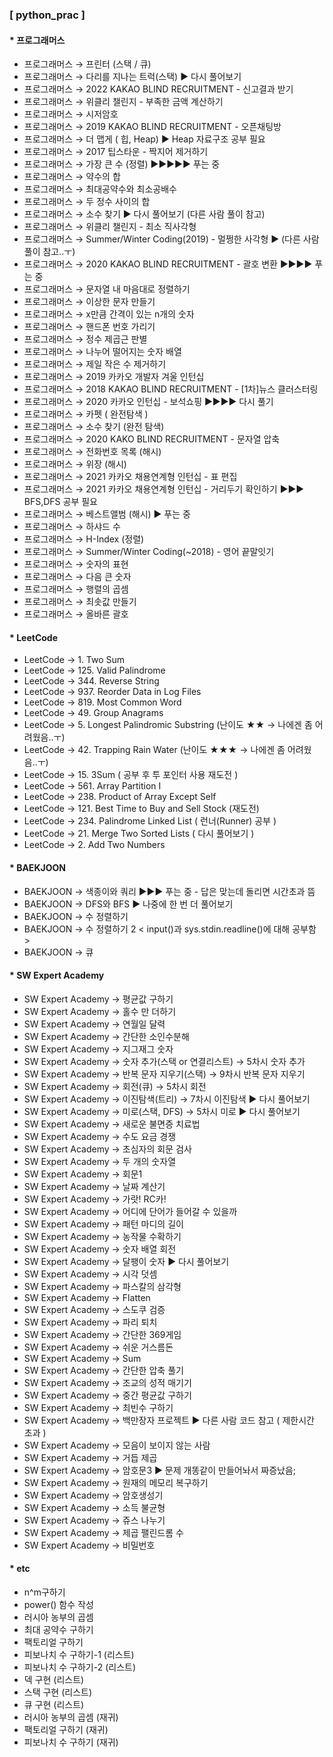 ### [ python_prac ]

#### * **프로그래머스**
 * 프로그래머스 → 프린터 (스택 / 큐)
 * 프로그래머스 → 다리를 지나는 트럭(스택)  ▶ 다시 풀어보기
 * 프로그래머스 → 2022 KAKAO BLIND RECRUITMENT - 신고결과 받기
 * 프로그래머스 → 위클리 챌린지 - 부족한 금액 계산하기
 * 프로그래머스 → 시저암호
 * 프로그래머스 → 2019 KAKAO BLIND RECRUITMENT - 오픈채팅방
 * 프로그래머스 → 더 맵게 ( 힙, Heap)  ▶ Heap 자료구조 공부 필요
 * 프로그래머스 → 2017 팁스타운 - 짝지어 제거하기
 * 프로그래머스 → 가장 큰 수 (정렬)    ▶▶▶▶▶ 푸는 중
 * 프로그래머스 → 약수의 합
 * 프로그래머스 → 최대공약수와 최소공배수
 * 프로그래머스 → 두 정수 사이의 합
 * 프로그래머스 → 소수 찾기 ▶ 다시 풀어보기 (다른 사람 풀이 참고)
 * 프로그래머스 → 위클리 챌린지 - 최소 직사각형
 * 프로그래머스 → Summer/Winter Coding(2019) - 멀쩡한 사각형  ▶ (다른 사람 풀이 참고..ㅜ)
 * 프로그래머스 → 2020 KAKAO BLIND RECRUITMENT - 괄호 변환   ▶▶▶▶ 푸는 중
 * 프로그래머스 → 문자열 내 마음대로 정렬하기
 * 프로그래머스 → 이상한 문자 만들기
 * 프로그래머스 → x만큼 간격이 있는 n개의 숫자
 * 프로그래머스 → 핸드폰 번호 가리기
 * 프로그래머스 → 정수 제곱근 판별
 * 프로그래머스 → 나누어 떨어지는 숫자 배열
 * 프로그래머스 → 제일 작은 수 제거하기
 * 프로그래머스 → 2019 카카오 개발자 겨울 인턴십 
 * 프로그래머스 → 2018 KAKAO BLIND RECRUITMENT - [1차]뉴스 클러스터링
 * 프로그래머스 → 2020 카카오 인턴십 - 보석쇼핑   ▶▶▶▶ 다시 풀기
 * 프로그래머스 → 카펫 ( 완전탐색 )
 * 프로그래머스 → 소수 찾기 (완전 탐색)
 * 프로그래머스 → 2020 KAKO BLIND RECRUITMENT - 문자열 압축
 * 프로그래머스 → 전화번호 목록 (해시)
 * 프로그래머스 → 위장 (해시)
 * 프로그래머스 → 2021 카카오 채용연계형 인턴십 - 표 편집
 * 프로그래머스 → 2021 카카오 채용연계형 인턴십 - 거리두기 확인하기  ▶▶▶ BFS,DFS 공부 필요
 * 프로그래머스 → 베스트앨범 (해시)  ▶ 푸는 중
 * 프로그래머스 → 하샤드 수 
 * 프로그래머스 → H-Index (정렬)
 * 프로그래머스 → Summer/Winter Coding(~2018) - 영어 끝말잇기
 * 프로그래머스 → 숫자의 표현
 * 프로그래머스 → 다음 큰 숫자
 * 프로그래머스 → 행렬의 곱셈
 * 프로그래머스 → 최솟값 만들기
 * 프로그래머스 → 올바른 괄호

#### * **LeetCode**
 * LeetCode → 1. Two Sum
 * LeetCode → 125. Valid Palindrome
 * LeetCode → 344. Reverse String
 * LeetCode → 937. Reorder Data in Log Files
 * LeetCode → 819. Most Common Word
 * LeetCode → 49. Group Anagrams
 * LeetCode → 5. Longest Palindromic Substring   (난이도 ★★  → 나에겐 좀 어려웠음..ㅜ)
 * LeetCode → 42. Trapping Rain Water  (난이도 ★★★  → 나에겐 좀 어려웠음..ㅜ)
 * LeetCode → 15. 3Sum    ( 공부 후  투 포인터 사용 재도전 )
 * LeetCode → 561. Array Partition I
 * LeetCode → 238. Product of Array Except Self 
 * LeetCode → 121. Best Time to Buy and Sell Stock (재도전) 
 * LeetCode → 234. Palindrome Linked List  ( 런너(Runner) 공부 )
 * LeetCode → 21. Merge Two Sorted Lists ( 다시 풀어보기 )
 * LeetCode → 2. Add Two Numbers


 #### * **BAEKJOON**
 * BAEKJOON → 색종이와 쿼리  ▶▶▶ 푸는 중 - 답은 맞는데 돌리면 시간초과 뜸
 * BAEKJOON → DFS와 BFS  ▶ 나중에 한 번 더 풀어보기 
 * BAEKJOON → 수 정렬하기 
 * BAEKJOON → 수 정렬하기 2 < input()과 sys.stdin.readline()에 대해 공부함 > 
 * BAEKJOON → 큐


 #### * **SW Expert Academy**
 * SW Expert Academy → 평균값 구하기
 * SW Expert Academy → 홀수 만 더하기
 * SW Expert Academy → 연월일 달력
 * SW Expert Academy → 간단한 소인수분해
 * SW Expert Academy → 지그재그 숫자
 * SW Expert Academy → 숫자 추가(스택 or 연결리스트) → 5차시 숫자 추가
 * SW Expert Academy → 반복 문자 지우기(스택) → 9차시 반복 문자 지우기
 * SW Expert Academy → 회전(큐) → 5차시 회전
 * SW Expert Academy → 이진탐색(트리) → 7차시 이진탐색    ▶ 다시 풀어보기
 * SW Expert Academy → 미로(스택, DFS) → 5차시 미로      ▶ 다시 풀어보기
 * SW Expert Academy → 새로운 불면증 치료법
 * SW Expert Academy → 수도 요금 경쟁
 * SW Expert Academy → 초심자의 회문 검사
 * SW Expert Academy → 두 개의 숫자열
 * SW Expert Academy → 회문1
 * SW Expert Academy → 날짜 계산기
 * SW Expert Academy → 가랏! RC카!
 * SW Expert Academy → 어디에 단어가 들어갈 수 있을까
 * SW Expert Academy → 패턴 마디의 길이
 * SW Expert Academy → 농작물 수확하기
 * SW Expert Academy → 숫자 배열 회전
 * SW Expert Academy → 달팽이 숫자       ▶ 다시 풀어보기
 * SW Expert Academy → 시각 덧셈
 * SW Expert Academy → 파스칼의 삼각형
 * SW Expert Academy → Flatten
 * SW Expert Academy → 스도쿠 검증
 * SW Expert Academy → 파리 퇴치
 * SW Expert Academy → 간단한 369게임
 * SW Expert Academy → 쉬운 거스름돈
 * SW Expert Academy → Sum
 * SW Expert Academy → 간단한 압축 풀기
 * SW Expert Academy → 조교의 성적 매기기
 * SW Expert Academy → 중간 평균값 구하기
 * SW Expert Academy → 최빈수 구하기
 * SW Expert Academy → 백만장자 프로젝트  ▶ 다른 사람 코드 참고 ( 제한시간 초과 ) 
 * SW Expert Academy → 모음이 보이지 않는 사람
 * SW Expert Academy → 거듭 제곱
 * SW Expert Academy → 암호문3  ▶ 문제 개똥같이 만들어놔서 짜증났음;
 * SW Expert Academy → 원재의 메모리 복구하기
 * SW Expert Academy → 암호생성기
 * SW Expert Academy → 소득 불균형
 * SW Expert Academy → 쥬스 나누기
 * SW Expert Academy → 제곱 팰린드롬 수
 * SW Expert Academy → 비밀번호
 

 #### * **etc**
 * n^m구하기
 * power() 함수 작성
 * 러시아 농부의 곱셈
 * 최대 공약수 구하기
 * 팩토리얼 구하기
 * 피보나치 수 구하기-1 (리스트)
 * 피보나치 수 구하기-2 (리스트)
 * 덱 구현 (리스트)
 * 스택 구현 (리스트)
 * 큐 구현 (리스트)
 * 러시아 농부의 곱셈 (재귀)
 * 팩토리얼 구하기 (재귀)
 * 피보나치 수 구하기 (재귀) 